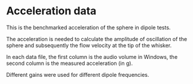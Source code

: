 # Acceleration data

This is the benchmarked acceleration of the sphere in dipole tests.

The acceleration is needed to calculate the amplitude of oscillation of the sphere and subsequently the flow velocity at the tip of the whisker.

In each data file, the first column is the audio volume in Windows, the second column is the measured acceleration (in g).

Different gains were used for different dipole frequencies.

